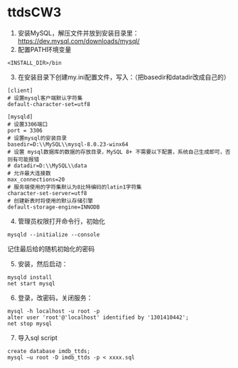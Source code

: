 # ttdsCW3

1. 安装MySQL，解压文件并放到安装目录里：https://dev.mysql.com/downloads/mysql/
2. 配置PATH环境变量

```
<INSTALL_DIR>/bin
```

3. 在安装目录下创建my.ini配置文件，写入：（把basedir和datadir改成自己的）

```
[client]
# 设置mysql客户端默认字符集
default-character-set=utf8
 
[mysqld]
# 设置3306端口
port = 3306
# 设置mysql的安装目录
basedir=D:\\MySQL\\mysql-8.0.23-winx64
# 设置 mysql数据库的数据的存放目录，MySQL 8+ 不需要以下配置，系统自己生成即可，否则有可能报错
# datadir=D:\\MySQL\\data
# 允许最大连接数
max_connections=20
# 服务端使用的字符集默认为8比特编码的latin1字符集
character-set-server=utf8
# 创建新表时将使用的默认存储引擎
default-storage-engine=INNODB
```

4. 管理员权限打开命令行，初始化

```
mysqld --initialize --console
```

记住最后给的随机初始化的密码

5. 安装，然后启动：

```
mysqld install
net start mysql
```

6. 登录，改密码，关闭服务：

```
mysql -h localhost -u root -p
alter user 'root'@'localhost' identified by '1301410442';
net stop mysql
```

7. 导入sql script

```
create database imdb_ttds;
mysql –u root -D imdb_ttds -p < xxxx.sql
```


